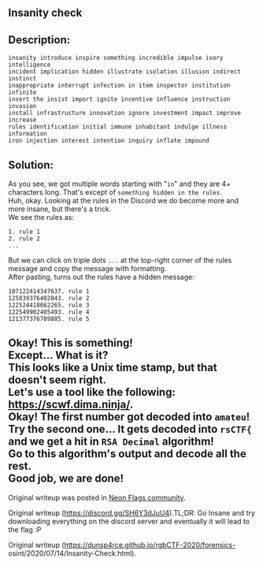 ## Insanity check  
## Description:  
```  
insanity introduce inspire something incredible impulse ivory intelligence
incident implication hidden illustrate isolation illusion indirect instinct
inappropriate interrupt infection in item inspector institution infinite
insert the insist import ignite incentive influence instruction invasion
install infrastructure innovation ignore investment impact improve increase
rules identification initial immune inhabitant indulge illness information
iron injection interest intention inquiry inflate impound  
```  
## Solution:  
As you see, we got multiple words starting with "`in`" and they are 4+
characters long. That's except of `something hidden in the rules`.  
Huh, okay. Looking at the rules in the Discord we do become more and more
insane, but there's a trick.  
We see the rules as:  
```  
1. rule 1  
2. rule 2  
...  
```  
But we can click on triple dots `...` at the top-right corner of the rules
message and copy the message with formatting.  
After pasting, turns out the rules have a hidden message:  
```  
107122414347637. rule 1  
125839376402043. rule 2  
122524418662265. rule 3  
122549902405493. rule 4  
121377376789885. rule 5  
```  
Okay! This is something!  
Except... What is it?  
This looks like a Unix time stamp, but that doesn't seem right.  
Let's use a tool like the following: <https://scwf.dima.ninja/>.  
Okay! The first number got decoded into `amateu`!  
Try the second one... It gets decoded into `rsCTF{` and we get a hit in `RSA
Decimal` algorithm!  
Go to this algorithm's output and decode all the rest.  
Good job, we are done!  
---  
Original writeup was posted in [Neon Flags
community](https://discord.gg/SH6Y3dJuU4).

Original writeup (https://discord.gg/SH6Y3dJuU4).TL;DR: Go Insane and try downloading everything on the discord server and
eventually it will lead to the flag :P

Original writeup (https://dunsp4rce.github.io/rgbCTF-2020/forensics-
osint/2020/07/14/Insanity-Check.html).